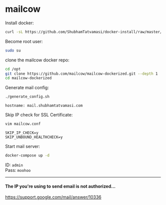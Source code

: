 # mailcow

Install docker:
```bash
curl -sL https://github.com/ShubhamTatvamasi/docker-install/raw/master/docker-install.sh | bash
```

Become root user:
```bash
sudo su
```

clone the mailcow docker repo:
```bash
cd /opt
git clone https://github.com/mailcow/mailcow-dockerized.git --depth 1
cd mailcow-dockerized
```

Generate mail config:
```bash
./generate_config.sh
```
```
hostname: mail.shubhamtatvamasi.com
```

Skip IP check for SSL Certificate:
```bash
vim mailcow.conf
```
```
SKIP_IP_CHECK=y
SKIP_UNBOUND_HEALTHCHECK=y
```

Start mail server:
```bash
docker-compose up -d
```

ID: `admin` \
Pass: `moohoo`

---

#### The IP you're using to send email is not authorized...

https://support.google.com/mail/answer/10336
